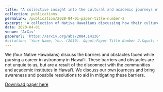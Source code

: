 ```yaml
---
title: "A collective insight into the cultural and academic journeys of Native Hawaiians while pursuing careers in physics and astronomy"
collection: publications
permalink: /publication/2020-04-01-paper-title-number-2
excerpt: 'A collection of Native Hawaiians discussing how their culture guides them through their journeys in astrophysics and personal life.'
date: 2020-04-01
venue: 'ArXiv'
paperurl: 'https://arxiv.org/abs/2004.14136'
#citation: 'Your Name, You. (2010). &quot;Paper Title Number 2.&quot; <i>Journal 1</i>. 1(2).'
---
```

We (four Native Hawaiians) discuss the barriers and obstacles faced while pursing a career in astronomy in Hawaiʻi. These barriers and obstacles are not unquie to us, but are a result of the disconnect with the communities and academic institutes in Hawaiʻi. We discuss our own journeys and bring awareness and possbile resolutions to aid in mitigating these barriers.

[Download paper here](https://arxiv.org/abs/2004.14136)

<!--Recommended citation: Your Name, You. (2010). "Paper Title Number 2." <i>Journal 1</i>. 1(2). -->